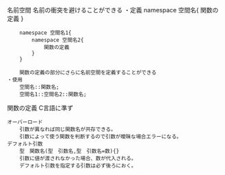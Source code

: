 名前空間
    名前の衝突を避けることができる
    ・定義
        namespace 空間名{
            関数の定義
        }

        namespace 空間名1{
            namespace 空間名2{
                関数の定義
            }      
        }
        
        関数の定義の部分にさらに名前空間を定義することができる
    ・使用
        空間名::関数名;
        空間名1::空間名2::関数名;
関数の定義 
    C言語に準ず

    オーバーロード
        引数が異なれば同じ関数名が共存できる。
        引数によって使う関数を判断するので引数が曖昧な場合エラーになる。
    デフォルト引数
        型　関数名(型　引数名,型　引数名=数){}
        引数に値が渡されなかった場合、数が代入される。
        デフォルト引数を指定する引数は必ず後ろにおく。